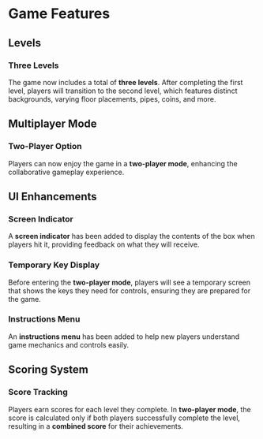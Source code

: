 # Game Features

## Levels
### Three Levels
The game now includes a total of **three levels**. After completing the first level, players will transition to the second level, which features distinct backgrounds, varying floor placements, pipes, coins, and more.

## Multiplayer Mode
### Two-Player Option
Players can now enjoy the game in a **two-player mode**, enhancing the collaborative gameplay experience.

## UI Enhancements
### Screen Indicator
A **screen indicator** has been added to display the contents of the box when players hit it, providing feedback on what they will receive.

### Temporary Key Display
Before entering the **two-player mode**, players will see a temporary screen that shows the keys they need for controls, ensuring they are prepared for the game.

### Instructions Menu
An **instructions menu** has been added to help new players understand game mechanics and controls easily.

## Scoring System
### Score Tracking
Players earn scores for each level they complete. In **two-player mode**, the score is calculated only if both players successfully complete the level, resulting in a **combined score** for their achievements.
